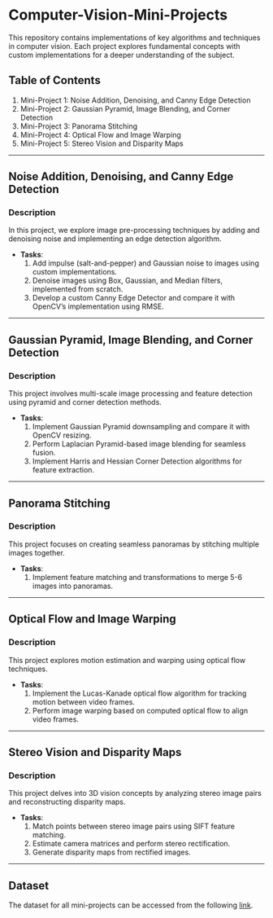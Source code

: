 # Computer-Vision-Mini-Projects
This repository contains implementations of key algorithms and techniques in computer vision. Each project explores fundamental concepts with custom implementations for a deeper understanding of the subject.

## Table of Contents
1. Mini-Project 1: Noise Addition, Denoising, and Canny Edge Detection
2. Mini-Project 2: Gaussian Pyramid, Image Blending, and Corner Detection
3. Mini-Project 3: Panorama Stitching
4. Mini-Project 4: Optical Flow and Image Warping
5. Mini-Project 5: Stereo Vision and Disparity Maps

---

## Noise Addition, Denoising, and Canny Edge Detection

### Description
In this project, we explore image pre-processing techniques by adding and denoising noise and implementing an edge detection algorithm.

- **Tasks**:
  1. Add impulse (salt-and-pepper) and Gaussian noise to images using custom implementations.
  2. Denoise images using Box, Gaussian, and Median filters, implemented from scratch.
  3. Develop a custom Canny Edge Detector and compare it with OpenCV’s implementation using RMSE.

---

## Gaussian Pyramid, Image Blending, and Corner Detection

### Description
This project involves multi-scale image processing and feature detection using pyramid and corner detection methods.

- **Tasks**:
  1. Implement Gaussian Pyramid downsampling and compare it with OpenCV resizing.
  2. Perform Laplacian Pyramid-based image blending for seamless fusion.
  3. Implement Harris and Hessian Corner Detection algorithms for feature extraction.

---

## Panorama Stitching

### Description
This project focuses on creating seamless panoramas by stitching multiple images together.

- **Tasks**:
  1. Implement feature matching and transformations to merge 5-6 images into panoramas.

---

## Optical Flow and Image Warping

### Description
This project explores motion estimation and warping using optical flow techniques.

- **Tasks**:
  1. Implement the Lucas-Kanade optical flow algorithm for tracking motion between video frames.
  2. Perform image warping based on computed optical flow to align video frames.
     
---

## Stereo Vision and Disparity Maps

### Description
This project delves into 3D vision concepts by analyzing stereo image pairs and reconstructing disparity maps.

- **Tasks**:
  1. Match points between stereo image pairs using SIFT feature matching.
  2. Estimate camera matrices and perform stereo rectification.
  3. Generate disparity maps from rectified images.

---

## Dataset
The dataset for all mini-projects can be accessed from the following [link](https://drive.google.com/drive/folders/1FGfC0acyaUFKISkWc6DC1r7WKXr1KpIv?usp=sharing).


